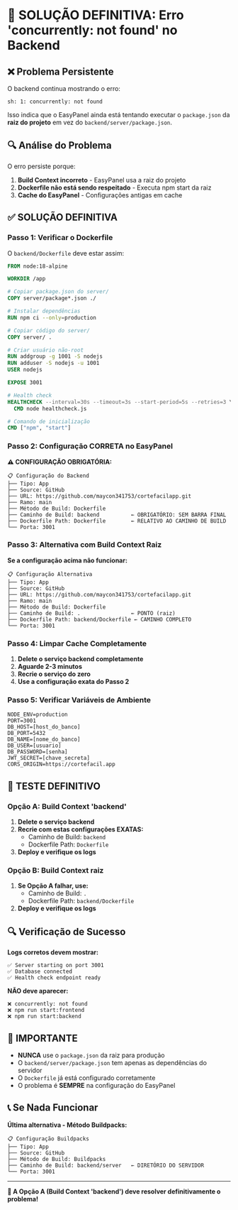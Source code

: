# 🚨 SOLUÇÃO DEFINITIVA: Erro 'concurrently: not found' no Backend

## ❌ Problema Persistente

O backend continua mostrando o erro:
```
sh: 1: concurrently: not found
```

Isso indica que o EasyPanel ainda está tentando executar o `package.json` da **raiz do projeto** em vez do `backend/server/package.json`.

## 🔍 Análise do Problema

O erro persiste porque:
1. **Build Context incorreto** - EasyPanel usa a raiz do projeto
2. **Dockerfile não está sendo respeitado** - Executa npm start da raiz
3. **Cache do EasyPanel** - Configurações antigas em cache

## ✅ SOLUÇÃO DEFINITIVA

### Passo 1: Verificar o Dockerfile

O `backend/Dockerfile` deve estar assim:

```dockerfile
FROM node:18-alpine

WORKDIR /app

# Copiar package.json do server/
COPY server/package*.json ./

# Instalar dependências
RUN npm ci --only=production

# Copiar código do server/
COPY server/ .

# Criar usuário não-root
RUN addgroup -g 1001 -S nodejs
RUN adduser -S nodejs -u 1001
USER nodejs

EXPOSE 3001

# Health check
HEALTHCHECK --interval=30s --timeout=3s --start-period=5s --retries=3 \
  CMD node healthcheck.js

# Comando de inicialização
CMD ["npm", "start"]
```

### Passo 2: Configuração CORRETA no EasyPanel

**⚠️ CONFIGURAÇÃO OBRIGATÓRIA:**

```
📋 Configuração do Backend
├── Tipo: App
├── Source: GitHub
├── URL: https://github.com/maycon341753/cortefacilapp.git
├── Ramo: main
├── Método de Build: Dockerfile
├── Caminho de Build: backend          ← OBRIGATÓRIO: SEM BARRA FINAL
├── Dockerfile Path: Dockerfile        ← RELATIVO AO CAMINHO DE BUILD
└── Porta: 3001
```

### Passo 3: Alternativa com Build Context Raiz

**Se a configuração acima não funcionar:**

```
📋 Configuração Alternativa
├── Tipo: App
├── Source: GitHub
├── URL: https://github.com/maycon341753/cortefacilapp.git
├── Ramo: main
├── Método de Build: Dockerfile
├── Caminho de Build: .                ← PONTO (raiz)
├── Dockerfile Path: backend/Dockerfile ← CAMINHO COMPLETO
└── Porta: 3001
```

### Passo 4: Limpar Cache Completamente

1. **Delete o serviço backend completamente**
2. **Aguarde 2-3 minutos**
3. **Recrie o serviço do zero**
4. **Use a configuração exata do Passo 2**

### Passo 5: Verificar Variáveis de Ambiente

```env
NODE_ENV=production
PORT=3001
DB_HOST=[host_do_banco]
DB_PORT=5432
DB_NAME=[nome_do_banco]
DB_USER=[usuario]
DB_PASSWORD=[senha]
JWT_SECRET=[chave_secreta]
CORS_ORIGIN=https://cortefacil.app
```

## 🎯 TESTE DEFINITIVO

### Opção A: Build Context 'backend'

1. **Delete o serviço backend**
2. **Recrie com estas configurações EXATAS:**
   - Caminho de Build: `backend`
   - Dockerfile Path: `Dockerfile`
3. **Deploy e verifique os logs**

### Opção B: Build Context raiz

1. **Se Opção A falhar, use:**
   - Caminho de Build: `.`
   - Dockerfile Path: `backend/Dockerfile`
2. **Deploy e verifique os logs**

## 🔍 Verificação de Sucesso

**Logs corretos devem mostrar:**
```
✅ Server starting on port 3001
✅ Database connected
✅ Health check endpoint ready
```

**NÃO deve aparecer:**
```
❌ concurrently: not found
❌ npm run start:frontend
❌ npm run start:backend
```

## 🚨 IMPORTANTE

- **NUNCA** use o `package.json` da raiz para produção
- O `backend/server/package.json` tem apenas as dependências do servidor
- O `Dockerfile` já está configurado corretamente
- O problema é **SEMPRE** na configuração do EasyPanel

## 📞 Se Nada Funcionar

**Última alternativa - Método Buildpacks:**

```
📋 Configuração Buildpacks
├── Tipo: App
├── Source: GitHub
├── Método de Build: Buildpacks
├── Caminho de Build: backend/server   ← DIRETÓRIO DO SERVIDOR
└── Porta: 3001
```

---

**🎯 A Opção A (Build Context 'backend') deve resolver definitivamente o problema!**